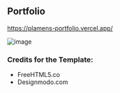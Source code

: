 ## Portfolio

https://plamens-portfolio.vercel.app/

![image](./gif.gif)

### Credits for the Template:

- FreeHTML5.co
- Designmodo.com
